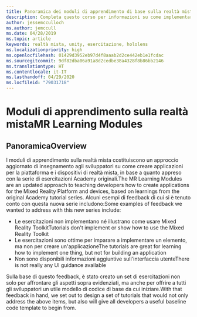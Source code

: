 ```yaml
---
title: Panoramica dei moduli di apprendimento di base sulla realtà mista
description: Completa questo corso per informazioni su come implementare il riconoscimento volto di Azure in un'applicazione di realtà mista.
author: jessemcculloch
ms.author: jemccull
ms.date: 04/28/2019
ms.topic: article
keywords: realtà mista, unity, esercitazione, hololens
ms.localizationpriority: high
ms.openlocfilehash: 01429d3952eb97d4f8aaab2d2ce442eb1e1fcdac
ms.sourcegitcommit: 9df82dba06a91a8d2cedbe38a4328f8b86bb2146
ms.translationtype: HT
ms.contentlocale: it-IT
ms.lasthandoff: 04/29/2020
ms.locfileid: "79031718"
---
```

# <a name="mr-learning-modules"></a><span data-ttu-id="2145f-104">Moduli di apprendimento sulla realtà mista</span><span class="sxs-lookup"><span data-stu-id="2145f-104">MR Learning Modules</span></span>

## <a name="overview"></a><span data-ttu-id="2145f-105">Panoramica</span><span class="sxs-lookup"><span data-stu-id="2145f-105">Overview</span></span>

<span data-ttu-id="2145f-106">I moduli di apprendimento sulla realtà mista costituiscono un approccio aggiornato di insegnamento agli sviluppatori su come creare applicazioni per la piattaforma e i dispositivi di realtà mista, in base a quanto appreso con la serie di esercitazioni Academy originali.</span><span class="sxs-lookup"><span data-stu-id="2145f-106">The MR Learning Modules are an updated approach to teaching developers how to create applications for the Mixed Reality Platform and devices, based on learnings from the original Academy tutorial series.</span></span> <span data-ttu-id="2145f-107">Alcuni esempi di feedback di cui si è tenuto conto con questa nuova serie includono:</span><span class="sxs-lookup"><span data-stu-id="2145f-107">Some examples of feedback we wanted to address with this new series include:</span></span>

* <span data-ttu-id="2145f-108">Le esercitazioni non implementano né illustrano come usare Mixed Reality Toolkit</span><span class="sxs-lookup"><span data-stu-id="2145f-108">Tutorials don't implement or show how to use the Mixed Reality Toolkit</span></span>
* <span data-ttu-id="2145f-109">Le esercitazioni sono ottime per imparare a implementare un elemento, ma non per creare un'applicazione</span><span class="sxs-lookup"><span data-stu-id="2145f-109">The tutorials are great for learning how to implement one thing, but not for building an application</span></span>
* <span data-ttu-id="2145f-110">Non sono disponibili informazioni aggiuntive sull'interfaccia utente</span><span class="sxs-lookup"><span data-stu-id="2145f-110">There is not really any UI guidance available</span></span>

<span data-ttu-id="2145f-111">Sulla base di questo feedback, è stato creato un set di esercitazioni non solo per affrontare gli aspetti sopra evidenziati, ma anche per offrire a tutti gli sviluppatori un utile modello di codice di base da cui iniziare.</span><span class="sxs-lookup"><span data-stu-id="2145f-111">With that feedback in hand, we set out to design a set of tutorials that would not only address the above items, but also will give all developers a useful baseline code template to begin from.</span></span>
